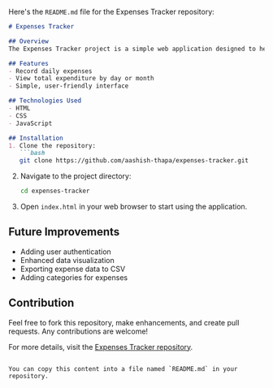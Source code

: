 Here's the `README.md` file for the Expenses Tracker repository:

```markdown
# Expenses Tracker

## Overview
The Expenses Tracker project is a simple web application designed to help users record their expenses and track their overall expenditure on a daily or monthly basis. This project is currently in its early development phase and uses HTML, CSS, and JavaScript.

## Features
- Record daily expenses
- View total expenditure by day or month
- Simple, user-friendly interface

## Technologies Used
- HTML
- CSS
- JavaScript

## Installation
1. Clone the repository:
   ```bash
   git clone https://github.com/aashish-thapa/expenses-tracker.git
   ```
2. Navigate to the project directory:
   ```bash
   cd expenses-tracker
   ```
3. Open `index.html` in your web browser to start using the application.

## Future Improvements
- Adding user authentication
- Enhanced data visualization
- Exporting expense data to CSV
- Adding categories for expenses

## Contribution
Feel free to fork this repository, make enhancements, and create pull requests. Any contributions are welcome!


For more details, visit the [Expenses Tracker repository](https://github.com/aashish-thapa/expenses-tracker).
```

You can copy this content into a file named `README.md` in your repository.
